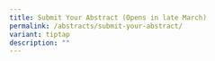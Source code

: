 ```yaml
---
title: Submit Your Abstract (Opens in late March)
permalink: /abstracts/submit-your-abstract/
variant: tiptap
description: ""
---
```

